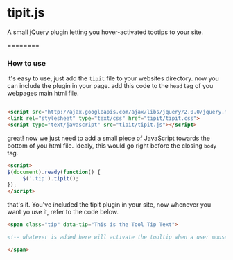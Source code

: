tipit.js
========

A small jQuery plugin letting you hover-activated tootips to your site.

========

### How to use

it's easy to use, just add the <code>tipit</code> file to your websites directory. now you can include the plugin in your page. add this code to the <code>head</code> tag of you webpages main html file.


```html

<script src="http://ajax.googleapis.com/ajax/libs/jquery/2.0.0/jquery.min.js"></script>
<link rel="stylesheet" type="text/css" href="tipit/tipit.css">
<script type="text/javascript" src="tipit/tipit.js"></script>
```

great! now we just need to add a small piece of JavaScript towards the bottom of you html file. Idealy, this would go right before the closing <code>body</code> tag.

```html
<script>
$(document).ready(function() {
     $('.tip').tipit();
});
</script>
```

that's it. You've included the tipit plugin in your site, now whenever you want yo use it, refer to the code below.

```html
<span class="tip" data-tip="This is the Tool Tip Text">

<!-- whatever is added here will activate the tooltip when a user mouses over it on your page. -->

</span>
```
